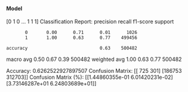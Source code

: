 #### Model
[0 1 0 ... 1 1 1]
Classification Report:
              precision    recall  f1-score   support

           0       0.00      0.71      0.01      1026
           1       1.00      0.63      0.77    499456

    accuracy                           0.63    500482
   macro avg       0.50      0.67      0.39    500482
weighted avg       1.00      0.63      0.77    500482

Accuracy: 0.6262522927897507
Confusion Matrix:
[[   725    301]
 [186753 312703]]
Confusion Matrix (%):
[[1.44860355e-01 6.01420231e-02]
 [3.73146287e+01 6.24803689e+01]]
